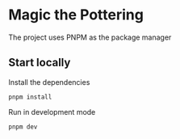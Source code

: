 Magic the Pottering
===================

The project uses PNPM as the package manager

Start locally
-------------

Install the dependencies

```shell
pnpm install
```

Run in development mode

```shell
pnpm dev
```
